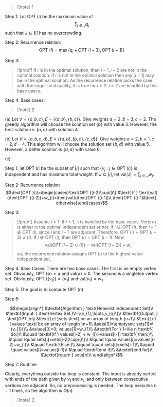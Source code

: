>[!note] 1

Step 1: Let $\text{OPT }(i)$ be the maximum value of $$\sum_{j\in J}q_{j}$$ such that $J\subseteq[i]$ has no overcrowding.

Step 2: Recurrence relation:$$\text{OPT }(i)=\max\{q_{i}+\text{OPT }(i-3),\text{OPT }(i-1)\}$$

Step 3: 

>[!proof]
If $i$ is in the optimal solution, then $i-1,i-2$ are not in the optimal solution. If $i$ is not in the optimal solution then any $[i-1]$ may be in the optimal solution. As the recurrence relation picks the case with the larger total quality, it is true for $i>2$. $i\le2$ are handled by the base cases.

Step 4: Base cases: 

 >[!note] 2 

(a) Let $V=\{a,b,c\},E=\{\{a,b\},\{b,c\}\}$. Give weights $a=2,b=3,c=2$. The greedy algorithm will choose the solution set $\{b\}$ with value $3$. However, the best solution is $\{a,c\}$ with solution $4$. 

(b) Let $V=\{a,b,c,d\},E=\{\{a,b\},\{b,c\},\{c,d\}\}$. Give weights $a=2,b=1,c=2,d=4$. This algorithm will choose the solution set $\{b,d\}$ with value $5$. However, a better solution is $\{a,d\}$ with value $6$. 

(c) 

Step 1: let $\text{OPT }(i)$ be the subset of $[i]$ such that $\{v_{j}:j\in \text{OPT }(i)\}$ is independent and has maximum total weight. If $J\subseteq[i]$, let $\text{val}(J)=\sum_{j\in J}w_{j}$.

Step 2: Recurrence relation $$\text{OPT }(i)=\begin{cases}\text{OPT }(i-2)\cup\{i\} &\text{ if } \text{val}(\text{OPT }(i-2))+w_{i}>\text{val}(\text{OPT }(i-1))\\
\text{OPT }(i-1)&\text{ otherwise}\end{cases}$$

Step 3: 

>[!proof]
Assume $i>1$. If $i≤1$, it is handled by the base cases. Vertex $i$ is either in the optimal independent set or not. If $i\in \text{OPT }(i)$, then $i-1\notin \text{OPT }(i)$, since $i$ and $i-1$ are adjacent. Therefore, $\text{OPT }(i)=\text{OPT }(i-2)\cup\{i\}$. If $i\notin \text{OPT }(i)$, then $\text{OPT }(i)=\text{OPT }(i-1)$. Now, $$\text{val}(\text{OPT }(i-2)\cup\{i\})=\text{val}(\text{OPT }(i-2))+w_{i}$$so, the recurrence relation assigns $\text{OPT }(i)$ to the highest value independent set.


Step 4: Base Cases: There are two base cases. The first is an empty vertex set. Obviously, $\text{OPT }(\emptyset)=\emptyset$ and $\text{val}(\emptyset)=0$. The second is a singleton vertex set. Obviously, $\text{OPT }(\{v_{1}\})=\{v_{1}\}$ and $\text{val}(v_{1})=w_{1}$

Step 5: The goal is to compute $\text{OPT }(n)$

Step 6: 

$$\begin{align*}
&\textbf{Algorithm } \text{Heaviest Independent Set}\\
&\textbf{Input: } \text{Vertex Set }V=\{v_{1},\ldots,v_{n}\}\\
&\textbf{Output: } \text{OPT }n\\
&\text{Let }sets \text{ be an array of length }n+1\\
&\text{Let }values \text{ be an array of length }n+1\\
&sets[0]=\emptyset; sets[1]=\{v_{1}\}\\
&values[0]=0; values[1]=w_{1}\\
&\textbf{For } 1<i\le n \textbf{ do:}\\
&\quad \textbf{If } values[i-2] + w_{i}>values[i-1] \textbf{ then:}\\
&\quad \quad sets[i]=sets[i-2]\cup\{i\}\\
&\quad \quad values[i]=values[i-2]+w_{i}\\
&\quad \textbf{Else:}\\
&\quad \quad sets[i]=sets[i-1]\\
&\quad \quad values[i]=values[i-1]\\
&\quad \textbf{end if}\\
&\textbf{end for}\\
&\textbf{return } sets[n]\\
\end{align*}$$

Step 7: Runtime

Clearly, everything outside the loop is constant. The input is already sorted with ends of the path given by $v_{1}$ and $v_{n}$ and only between consecutive vertices are adjacent. So, no preprocessing is needed. The loop executes $n-1$ times, so the algorithm is $O(n)$.

>[!note] 3


